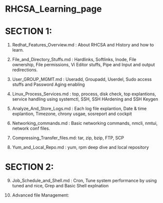 # RHCSA_Learning_page



#                                               SECTION 1: 

1. Redhat_Features_Overview.md : About RHCSA and History and how to learn.

2. File_and_Directory_Stuffs.md : Hardlinks, Softlinks, Inode, File ownership, File permissions, Vi Editor stuffs, Pipe and Input and output redirections.

3. User_GROUP_MGMT.md : Useradd, Groupadd, Userdel, Sudo access stuffs and Password Aging enabling

4. Linux_Process_Services.md : top, process, disk check, top explantions, service handling using systemctl, SSH, SSH HArdening and SSH Keygen

5. Analyze_And_Store_Logs.md : Each log file explantion, Date & time explantion, Timezone, chrony usgae, sosreport and cockpit

6. Networking_commands.md : Basic networking commands, nmcli, nmtui, network conf files.

7. Compressing_Transfer_files.md: tar, zip, bzip, FTP, SCP

8. Yum_and_Local_Repo.md : yum, rpm deep dive and local repository



#                                         SECTION 2:

9. Job_Schedule_and_Shell.md : Cron, Tune system performance by using tuned and nice, Grep and Basic Shell explnation

10. Advanced file Management: 
